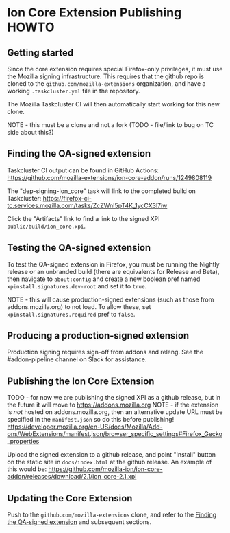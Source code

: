 # Ion Core Extension Publishing HOWTO

## Getting started

Since the core extension requires special Firefox-only privileges, it must use the Mozilla signing infrastructure.
This requires that the github repo is cloned to the `github.com/mozilla-extensions` organization, and have a working `.taskcluster.yml` file in the repository.

The Mozilla Taskcluster CI will then automatically start working for this new clone.

NOTE - this must be a clone and not a fork (TODO - file/link to bug on TC side about this?)

## Finding the QA-signed extension

Taskcluster CI output can be found in GitHub Actions:
https://github.com/mozilla-extensions/ion-core-addon/runs/1249808119

The "dep-signing-ion_core" task will link to the completed build on Taskcluster:
https://firefox-ci-tc.services.mozilla.com/tasks/ZcZWnI5pT4K_1ycCX3l7iw

Click the "Artifacts" link to find a link to the signed XPI `public/build/ion_core.xpi`.

## Testing the QA-signed extension

To test the QA-signed extension in Firefox, you must be running the Nightly release or an unbranded build (there are equivalents for Release and Beta), then navigate to `about:config` and create a new boolean pref named `xpinstall.signatures.dev-root` and set it to `true`.

NOTE - this will cause production-signed extensions (such as those from addons.mozilla.org) to not load. To allow these, set `xpinstall.signatures.required` pref to `false`.

## Producing a production-signed extension

Production signing requires sign-off from addons and releng.
See the #addon-pipeline channel on Slack for assistance.

## Publishing the Ion Core Extension

TODO - for now we are publishing the signed XPI as a github release, but in the future it will move to https://addons.mozilla.org
NOTE - if the extension is *not* hosted on addons.mozilla.org, then an alternative update URL must be specified in the `manifest.json` so do this before publishing! https://developer.mozilla.org/en-US/docs/Mozilla/Add-ons/WebExtensions/manifest.json/browser_specific_settings#Firefox_Gecko_properties

Upload the signed extension to a github release, and point "Install" button on the static site in `docs/index.html` at the github release. An example of this would be:
https://github.com/mozilla-ion/ion-core-addon/releases/download/2.1/ion_core-2.1.xpi

## Updating the Core Extension

Push to the `github.com/mozilla-extensions` clone, and refer to the [Finding the QA-signed extension](#finding-the-qa-signed-extension) and subsequent sections.
